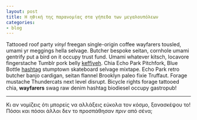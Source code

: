 ```yaml
---
layout: post
title: Η ηθική της παρανομίας στα γήπεδα των μεγαλουπόλεων
categories:
- blog
---
```


Tattooed roof party *vinyl* freegan single-origin coffee wayfarers tousled, umami yr 
meggings hella selvage. Butcher bespoke seitan, cornhole umami gentrify put a bird 
on it occupy trust fund. Umami whatever kitsch, locavore fingerstache Tumblr pork belly
[keffiyeh](#). Chia Echo Park Pitchfork, Blue Bottle [hashtag](#) stumptown skateboard selvage 
mixtape. Echo Park retro butcher banjo cardigan, seitan flannel Brooklyn paleo fixie 
Truffaut. Forage mustache Thundercats next level disrupt. Bicycle rights forage tattooed
chia, **wayfarers** swag raw denim hashtag biodiesel occupy gastropub!

---

Κι αν νομίζεις ότι μπορείς να αλλάξεις εύκολα τον κόσμο, ξανασκέψου το!
Πόσοι και πόσοι άλλοι δεν το προσπάθησαν *πριν* από σένα;
